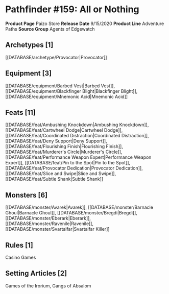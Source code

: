 ﻿---
id: '48'
name: Pathfinder 159. All or Nothing
rarity: Common
rus_type_level: null
source: null
trait: null
type: Source

---
# Pathfinder #159: All or Nothing

**Product Page** Paizo Store
**Release Date** 9/15/2020
**Product Line** Adventure Paths
**Source Group** Agents of Edgewatch

## Archetypes [1]

[[DATABASE/archetype/Provocator|Provocator]]

## Equipment [3]

[[DATABASE/equipment/Barbed Vest|Barbed Vest]], [[DATABASE/equipment/Blackfinger Blight|Blackfinger Blight]], [[DATABASE/equipment/Mnemonic Acid|Mnemonic Acid]]

## Feats [11]

[[DATABASE/feat/Ambushing Knockdown|Ambushing Knockdown]], [[DATABASE/feat/Cartwheel Dodge|Cartwheel Dodge]], [[DATABASE/feat/Coordinated Distraction|Coordinated Distraction]], [[DATABASE/feat/Deny Support|Deny Support]], [[DATABASE/feat/Flourishing Finish|Flourishing Finish]], [[DATABASE/feat/Murderer's Circle|Murderer's Circle]], [[DATABASE/feat/Performance Weapon Expert|Performance Weapon Expert]], [[DATABASE/feat/Pin to the Spot|Pin to the Spot]], [[DATABASE/feat/Provocator Dedication|Provocator Dedication]], [[DATABASE/feat/Slice and Swipe|Slice and Swipe]], [[DATABASE/feat/Subtle Shank|Subtle Shank]]

## Monsters [6]

[[DATABASE/monster/Avarek|Avarek]], [[DATABASE/monster/Barnacle Ghoul|Barnacle Ghoul]], [[DATABASE/monster/Bregdi|Bregdi]], [[DATABASE/monster/Eberark|Eberark]], [[DATABASE/monster/Ravenile|Ravenile]], [[DATABASE/monster/Svartalfar|Svartalfar Killer]]

## Rules [1]

Casino Games

## Setting Articles [2]

Games of the Irorium, Gangs of Absalom